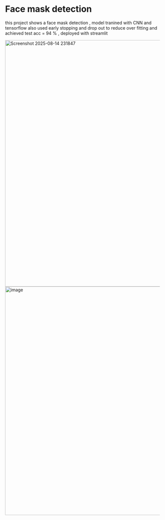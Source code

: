 # Face mask detection 
this project shows a face mask detection , model tranined with CNN and tensorflow also used early stopping and drop out to reduce over fitting and achieved test acc = 94 % , deployed with streamlit

<img width="1882" height="800" alt="Screenshot 2025-08-14 231847" src="https://github.com/user-attachments/assets/c4d6da7a-85d7-4000-bec7-849266c44a6f" />
<img width="1797" height="742" alt="image" src="https://github.com/user-attachments/assets/228ea0ef-a53d-4442-a899-a56c711c5224" />
